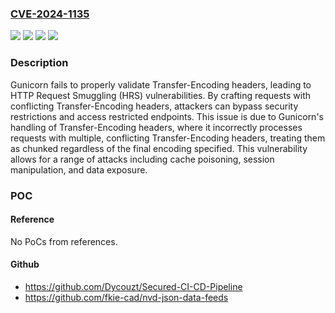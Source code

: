 ### [CVE-2024-1135](https://cve.mitre.org/cgi-bin/cvename.cgi?name=CVE-2024-1135)
![](https://img.shields.io/static/v1?label=Product&message=benoitc%2Fgunicorn&color=blue)
![](https://img.shields.io/static/v1?label=Version&message=*%20&color=brightgreen)
![](https://img.shields.io/static/v1?label=Version&message=unspecified%20&color=brightgreen)
![](https://img.shields.io/static/v1?label=Vulnerability&message=CWE-444%20Inconsistent%20Interpretation%20of%20HTTP%20Requests&color=brightgreen)

### Description

Gunicorn fails to properly validate Transfer-Encoding headers, leading to HTTP Request Smuggling (HRS) vulnerabilities. By crafting requests with conflicting Transfer-Encoding headers, attackers can bypass security restrictions and access restricted endpoints. This issue is due to Gunicorn's handling of Transfer-Encoding headers, where it incorrectly processes requests with multiple, conflicting Transfer-Encoding headers, treating them as chunked regardless of the final encoding specified. This vulnerability allows for a range of attacks including cache poisoning, session manipulation, and data exposure.

### POC

#### Reference
No PoCs from references.

#### Github
- https://github.com/Dycouzt/Secured-CI-CD-Pipeline
- https://github.com/fkie-cad/nvd-json-data-feeds

